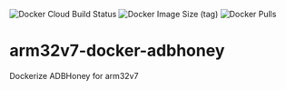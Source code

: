 ![Docker Cloud Build Status](https://img.shields.io/docker/cloud/build/trixam/docker-adbhoney?style=plastic)    ![Docker Image Size (tag)](https://img.shields.io/docker/image-size/trixam/docker-adbhoney/latest?style=plastic)     ![Docker Pulls](https://img.shields.io/docker/pulls/trixam/docker-adbhoney?style=plastic)

# arm32v7-docker-adbhoney
Dockerize ADBHoney for arm32v7

